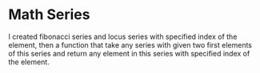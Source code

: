 # Math Series
I created fibonacci series and locus series with specified index of the element, then a function that take any series with given two first elements of this series and return any element in this series with specified index of the element.